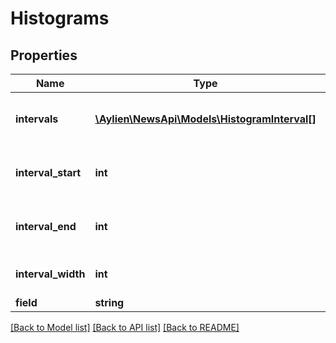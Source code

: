 # Histograms

## Properties
Name | Type | Description | Notes
------------ | ------------- | ------------- | -------------
**intervals** | [**\Aylien\NewsApi\Models\HistogramInterval[]**](HistogramInterval.md) | The intervals of the histograms | [optional] 
**interval_start** | **int** | The start interval of the histogram | [optional] 
**interval_end** | **int** | The end interval of the histogram | [optional] 
**interval_width** | **int** | The width of the histogram | [optional] 
**field** | **string** |  | [optional] 

[[Back to Model list]](../README.md#documentation-for-models) [[Back to API list]](../README.md#documentation-for-api-endpoints) [[Back to README]](../README.md)



